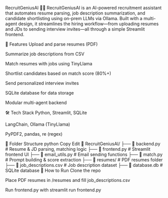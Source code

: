 RecruitGeniusAI 🤖📄
RecruitGeniusAI is an AI-powered recruitment assistant that automates resume parsing, job description summarization, and candidate shortlisting using on-prem LLMs via Ollama. Built with a multi-agent design, it streamlines the hiring workflow—from uploading resumes and JDs to sending interview invites—all through a simple Streamlit frontend.

🚀 Features
Upload and parse resumes (PDF)

Summarize job descriptions from CSV

Match resumes with jobs using TinyLlama

Shortlist candidates based on match score (80%+)

Send personalized interview invites

SQLite database for data storage

Modular multi-agent backend

🛠 Tech Stack
Python, Streamlit, SQLite

LangChain, Ollama (TinyLlama)

PyPDF2, pandas, re (regex)

📂 Folder Structure
python
Copy
Edit
📁 RecruitGeniusAI/
├── 📄 backend.py          # Resume & JD parsing, matching logic
├── 📄 frontend.py         # Streamlit frontend UI
├── 📄 email_utils.py      # Email sending functions
├── 📄 match.py            # Prompt building & score extraction
├── 📂 resumes/            # PDF resumes folder
├── 📄 job_descriptions.csv # Job description dataset
├── 📄 database.db         # SQLite database
📌 How to Run
Clone the repo

Place PDF resumes in /resumes and fill job_descriptions.csv

Run frontend.py with streamlit run frontend.py
